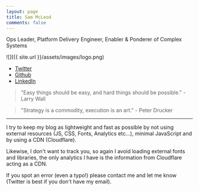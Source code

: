 ```yaml
---
layout: page
title: Sam McLeod
comments: false
---
```


Ops Leader, Platform Delivery Engineer, Enabler & Ponderer of Complex Systems

![]({{ site.url }}/assets/images/logo.png)

- [Twitter](https://twitter.com/s_mcleod)
- [Github](https://github.com/sammcj)
- [LinkedIn](https://www.linkedin.com/in/sammcj/)

> "Easy things should be easy, and hard things should be possible." - Larry Wall

> "Strategy is a commodity, execution is an art." - Peter Drucker

---

I try to keep my blog as lightweight and fast as possible by not using external resources (JS, CSS, Fonts, Analytics etc...), minimal JavaScript and by using a CDN (Cloudflare).

Likewise, I don't want to track you, so again I avoid loading external fonts and libraries, the only analytics I have is the information from Cloudflare acting as a CDN.

If you spot an error (even a typo!) please contact me and let me know (Twitter is best if you don't have my email).